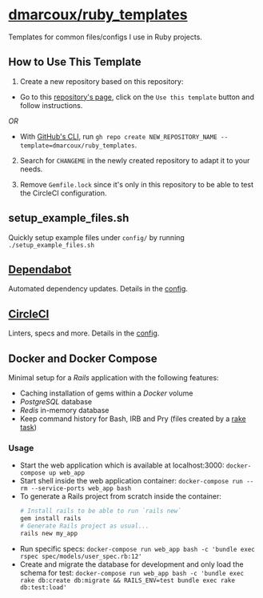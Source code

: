 # <a href="https://github.com/dmarcoux/ruby_templates">dmarcoux/ruby_templates</a>

Templates for common files/configs I use in Ruby projects.

## How to Use This Template

1. Create a new repository based on this repository:
- Go to this [repository's page](https://github.com/dmarcoux/ruby_templates),
  click on the `Use this template` button and follow instructions.

*OR*

- With [GitHub's CLI](https://github.com/cli/cli), run `gh repo create
  NEW_REPOSITORY_NAME --template=dmarcoux/ruby_templates`.

2. Search for `CHANGEME` in the newly created repository to adapt it to your
   needs.

3. Remove `Gemfile.lock` since it's only in this repository to be able to test
   the CircleCI configuration.

## setup_example_files.sh

Quickly setup example files under `config/` by running `./setup_example_files.sh`

## [Dependabot](https://dependabot.com/)

Automated dependency updates. Details in the [config](./.github/dependabot.yml).

## [CircleCI](https://circleci.com/)

Linters, specs and more.
Details in the [config](./.circleci/config.yml).

## Docker and Docker Compose

Minimal setup for a *Rails* application with the following features:
- Caching installation of gems within a *Docker* volume
- *PostgreSQL* database
- *Redis* in-memory database
- Keep command history for Bash, IRB and Pry (files created by a [rake task](./lib/tasks/development.rake))

### Usage

- Start the web application which is available at localhost:3000: `docker-compose up web_app`
- Start shell inside the web application container: `docker-compose run --rm --service-ports web_app bash`
- To generate a Rails project from scratch inside the container:
    ```bash
    # Install rails to be able to run `rails new`
    gem install rails
    # Generate Rails project as usual...
    rails new my_app
    ```
- Run specific specs: `docker-compose run web_app bash -c 'bundle exec rspec spec/models/user_spec.rb:12'`
- Create and migrate the database for development and only load the schema for test: `docker-compose run web_app bash -c 'bundle exec rake db:create db:migrate && RAILS_ENV=test bundle exec rake db:test:load'`
